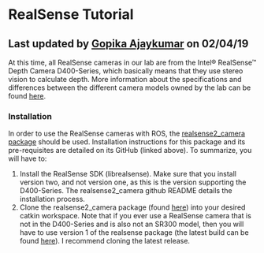 # RealSense Tutorial
## Last updated by [Gopika Ajaykumar](https://github.com/gopikaajaykumar) on 02/04/19

At this time, all RealSense cameras in our lab are from the Intel® RealSense™ Depth Camera D400-Series, which basically means
that they use stereo vision to calculate depth. More information about the specifications and differences between the different camera models owned by the lab can be found [here](https://software.intel.com/en-us/realsense/d400).

### Installation
In order to use the RealSense cameras with ROS, the [realsense2_camera package](https://github.com/intel-ros/realsense) 
should be used. Installation instructions for this package and its pre-requisites are detailed on its GitHub (linked above). 
To summarize, you will have to:
1. Install the RealSense SDK (librealsense). Make sure that you install version two, and not version one, as this is the 
version supporting the D400-Series. The realsense2_camera github README details the installation process.
2. Clone the realsense2_camera package (found [here](https://github.com/intel-ros/realsense/releases)) into your desired catkin 
workspace. Note that if you ever use a RealSense camera that is not in the D400-Series and is also not an SR300 model, then you 
will have to use version 1 of the realsense package (the latest build can be found [here](https://github.com/intel-ros/realsense/releases/tag/1.8.1)). I recommend cloning the latest release.

